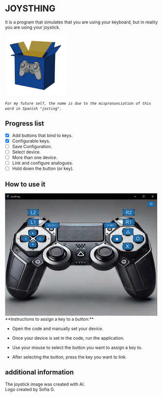 # JOYSTHING
It is a program that simulates that you are using your keyboard, but in reality you are using your joystick.

<img src="assets/img/logo.png" alt="Logo" width="200" height="200">


*`For my future self, the name is due to the mispronunciation of this word in Spanish "josting".`*

## Progress list
- [X] Add buttons that bind to keys.
- [X] Configurable keys.
- [ ] Save Configuration.
- [ ] Select device.
- [ ] More than one device.
- [ ] Link and configure analogues.
- [ ] Hold down the button (or key).
## How to use it
<img src="assets/img/interfaz-started.png" alt="Logo" width="500" height="400">
**Instructions to assign a key to a button:**

+ Open the code and manually set your device.

+ Once your device is set in the code, run the application.

+ Use your mouse to select the button you want to assign a key to.

+ After selecting the button, press the key you want to link.



## additional information
The joystick image was created with AI.  
Logo created by Sofia G.